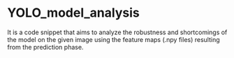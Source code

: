 # YOLO_model_analysis
It is a code snippet that aims to analyze the robustness and shortcomings of the model on the given image using the feature maps (.npy files) resulting from the prediction phase.
